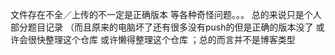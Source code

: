 文件存在不全／上传的不一定是正确版本
等各种奇怪问题。。。
总的来说只是个人部分题目记录
（而且原来的电脑坏了还有很多没有push的但是正确的版本没了
或许会很快整理这个仓库
或许懒得整理这个仓库
；总的而言并不是博客类型
